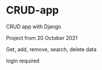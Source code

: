 # CRUD-app
CRUD app with Django

Project from 20 October 2021

Get, add, remove, search, delete data

login required
